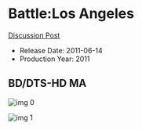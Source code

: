 # Battle:Los Angeles

[Discussion Post](https://www.avsforum.com/threads/bass-eq-for-filtered-movies.2995212/post-57316732)

* Release Date: 2011-06-14
* Production Year: 2011

## BD/DTS-HD MA

![img 0](https://i.imgur.com/UebY5Dp.jpg)

![img 1](https://i.imgur.com/ewkHnbz.jpg)

